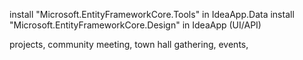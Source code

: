 install "Microsoft.EntityFrameworkCore.Tools" in IdeaApp.Data
install "Microsoft.EntityFrameworkCore.Design" in IdeaApp (UI/API)

projects, community meeting, town hall gathering, events, 